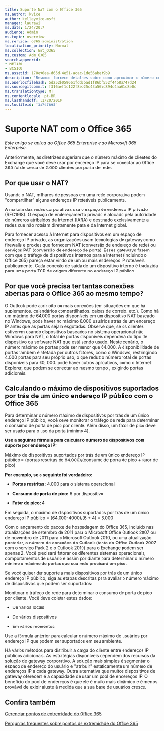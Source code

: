 ```yaml
---
title: Suporte NAT com o Office 365
ms.author: kvice
author: kelleyvice-msft
manager: laurawi
ms.date: 1/24/2017
audience: Admin
ms.topic: overview
ms.service: o365-administration
localization_priority: Normal
ms.collection: Ent_O365
ms.custom: Adm_O365
search.appverid:
- MET150
- BCS160
ms.assetid: 170e96ea-d65d-4e51-acac-1de56abe39b9
description: 'Resumo: fornece detalhes sobre como aproximar o número correto de clientes que você pode usar por endereço IP em sua organização usando a conversão de endereços de rede (NAT).'
ms.openlocfilehash: 5d252b059661fdd3bad1f86bf552f44b8a747d24
ms.sourcegitcommit: f316aef1c122f8eb25c43a56bc894c4aa61c8e0c
ms.translationtype: MT
ms.contentlocale: pt-BR
ms.lasthandoff: 11/20/2019
ms.locfileid: "38747895"
---
```

# <a name="nat-support-with-office-365"></a>Suporte NAT com o Office 365

*Este artigo se aplica ao Office 365 Enterprise e ao Microsoft 365 Enterprise.*

Anteriormente, as diretrizes sugeriam que o número máximo de clientes do Exchange que você deve usar por endereço IP para se conectar ao Office 365 foi de cerca de 2.000 clientes por porta de rede.
  
## <a name="why-use-nat"></a>Por que usar o NAT?

Usando o NAT, milhares de pessoas em uma rede corporativa podem "compartilhar" alguns endereços IP roteáveis publicamente.
  
A maioria das redes corporativas usa o espaço de endereço IP privado (RFC1918). O espaço de endereçamento privado é alocado pela autoridade de números atribuídos da Internet (IANA) e destinado exclusivamente a redes que não roteiam diretamente para e da Internet global.
  
Para fornecer acesso à Internet para dispositivos em um espaço de endereço IP privado, as organizações usam tecnologias de gateway como firewalls e proxies que fornecem NAT (conversão de endereço de rede) ou serviços PAT (conversão de endereço de porta). Esses gateways fazem com que o tráfego de dispositivos internos para a Internet (incluindo o Office 365) pareça estar vindo de um ou mais endereços IP roteáveis publicamente. Cada conexão de saída de um dispositivo interno é traduzida para uma porta TCP de origem diferente no endereço IP público. 
  
## <a name="why-do-you-need-to-have-so-many-connections-open-to-office-365-at-the-same-time"></a>Por que você precisa ter tantas conexões abertas para o Office 365 ao mesmo tempo?

O Outlook pode abrir oito ou mais conexões (em situações em que há suplementos, calendários compartilhados, caixas de correio, etc.). Como há um máximo de 64.000 portas disponíveis em um dispositivo NAT baseado no Windows, pode haver no máximo 8.000 usuários atrás de um endereço IP antes que as portas sejam esgotadas. Observe que, se os clientes estiverem usando dispositivos baseados no sistema operacional não Windows para NAT, o total de portas disponíveis dependerá do tipo de dispositivo ou software NAT que está sendo usado. Neste cenário, o número máximo de portas pode ser menor que 64.000. A disponibilidade de portas também é afetada por outros fatores, como o Windows, restringindo 4.000 portas para seu próprio uso, o que reduz o número total de portas disponíveis para 60, 000. pode haver outros aplicativos, como o Internet Explorer, que podem se conectar ao mesmo tempo , exigindo portas adicionais.
  
## <a name="calculating-maximum-supported-devices-behind-a-single-public-ip-address-with-office-365"></a>Calculando o máximo de dispositivos suportados por trás de um único endereço IP público com o Office 365

Para determinar o número máximo de dispositivos por trás de um único endereço IP público, você deve monitorar o tráfego de rede para determinar o consumo de porta de pico por cliente. Além disso, um fator de pico deve ser usado para o uso da porta (mínimo 4). 
  
 **Use a seguinte fórmula para calcular o número de dispositivos com suporte por endereço IP:**
  
Máximo de dispositivos suportados por trás de um único endereço IP público = (portas restritas de 64.000)/(consumo de porta de pico + fator de pico)
  
 **Por exemplo, se o seguinte foi verdadeiro:**
  
- **Portas restritas:** 4.000 para o sistema operacional

- **Consumo de porta de pico:** 6 por dispositivo

- **Fator de pico:** 4

Em seguida, o máximo de dispositivos suportados por trás de um único endereço IP público = (64.000-4000)/(6 + 4) = 6.000
  
Com o lançamento do pacote de hospedagem do Office 365, incluído nas atualizações de setembro de 2011 para o Microsoft Office Outlook 2007 ou de novembro de 2011 para o Microsoft Outlook 2010, ou uma atualização posterior, o número de conexões do Outlook (tanto do Office Outlook 2007 com o serviço Pack 2 e o Outlook 2010) para o Exchange podem ser apenas 2. Você precisará fatorar os diferentes sistemas operacionais, comportamentos de usuário e assim por diante para determinar o número mínimo e máximo de portas que sua rede precisará em pico.
  
Se você quiser dar suporte a mais dispositivos por trás de um único endereço IP público, siga as etapas descritas para avaliar o número máximo de dispositivos que podem ser suportados:
  
Monitorar o tráfego de rede para determinar o consumo de porta de pico por cliente. Você deve coletar estes dados:
  
- De vários locais
    
- De vários dispositivos
    
- Em vários momentos
    
Use a fórmula anterior para calcular o número máximo de usuários por endereço IP que podem ser suportados em seu ambiente.
  
Há vários métodos para distribuir a carga do cliente entre endereços IP públicos adicionais. As estratégias disponíveis dependem dos recursos da solução de gateway corporativo. A solução mais simples é segmentar o espaço de endereço do usuário e "atribuir" estaticamente um número de endereços IP a cada gateway. Outra alternativa que muitos dispositivos de gateway oferecem é a capacidade de usar um pool de endereços IP. O benefício do pool de endereços é que ele é muito mais dinâmico e é menos provável de exigir ajuste à medida que a sua base de usuários cresce.
  
## <a name="see-also"></a>Confira também

[Gerenciar pontos de extremidade do Office 365](https://support.office.com/article/99cab9d4-ef59-4207-9f2b-3728eb46bf9a)
  
[Perguntas frequentes sobre pontos de extremidade do Office 365](https://support.office.com/article/d4088321-1c89-4b96-9c99-54c75cae2e6d)
